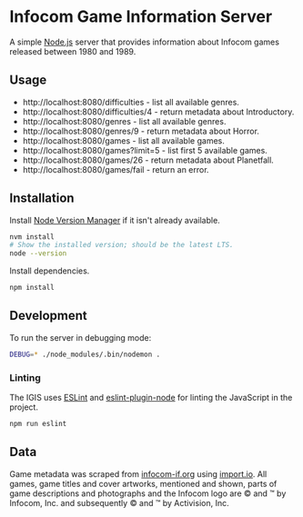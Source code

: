 # Infocom Game Information Server

A simple [Node.js](https://nodejs.org/) server that provides information about
Infocom games released between 1980 and 1989.

## Usage

* http://localhost:8080/difficulties - list all available genres.
* http://localhost:8080/difficulties/4 - return metadata about Introductory.
* http://localhost:8080/genres - list all available genres.
* http://localhost:8080/genres/9 - return metadata about Horror.
* http://localhost:8080/games - list all available games.
* http://localhost:8080/games?limit=5 - list first 5 available games.
* http://localhost:8080/games/26 - return metadata about Planetfall.
* http://localhost:8080/games/fail - return an error.

## Installation

Install [Node Version Manager](https://github.com/creationix/nvm) if it isn't
already available.

```bash
nvm install
# Show the installed version; should be the latest LTS.
node --version
```

Install dependencies.

```bash
npm install
```

## Development

To run the server in debugging mode:

```bash
DEBUG=* ./node_modules/.bin/nodemon .
```

### Linting

The IGIS uses [ESLint](http://eslint.org/) and [eslint-plugin-node](https://www.npmjs.com/package/eslint-plugin-node)
for linting the JavaScript in the project.

```bash
npm run eslint
```

## Data

Game metadata was scraped from [infocom-if.org](http://www.infocom-if.org/)
using [import.io](https://www.import.io/). All games, game titles and cover
artworks, mentioned and shown, parts of game descriptions and photographs and
the Infocom logo are &copy; and &trade; by Infocom, Inc. and subsequently &copy;
and &trade; by Activision, Inc.
